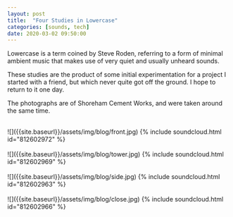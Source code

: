 ```yaml
---
layout: post
title:  "Four Studies in Lowercase"
categories: [sounds, tech]
date: 2020-03-02 09:50:00
---
```


Lowercase is a term coined by Steve Roden, referring to a form of minimal ambient music that makes use of very quiet and usually unheard sounds.

These studies are the product of some initial experimentation for a project I started with a friend, but which never quite got off the ground. I hope to return to it one day.

The photographs are of Shoreham Cement Works, and were taken around the same time.

<br />
![]({{site.baseurl}}/assets/img/blog/front.jpg)
{% include soundcloud.html id="812602972"  %}
<br />

<br />
![]({{site.baseurl}}/assets/img/blog/tower.jpg)
{% include soundcloud.html id="812602969"  %}
<br />

<br />
![]({{site.baseurl}}/assets/img/blog/side.jpg)
{% include soundcloud.html id="812602963"  %}
<br />

<br />
![]({{site.baseurl}}/assets/img/blog/close.jpg)
{% include soundcloud.html id="812602966"  %}
<br />
